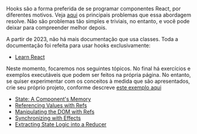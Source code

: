 Hooks são a forma preferida de se programar componentes React, por diferentes motivos. Veja [aqui](https://reactjs.org/docs/hooks-intro.html) os principais problemas que essa abordagem resolve. Não são problemas tão simples e triviais, no entanto, e você pode deixar para compreender melhor depois.

A partir de 2023, não há mais documentação que usa classes. Toda a documentação foi refeita para usar hooks exclusivamente:

* [Learn React](https://react.dev/learn)

Neste momento, focaremos nos seguintes tópicos. No final há exercícios e exemplos executáveis que podem ser feitos na própria página. No entanto, se quiser experimentar com os conceitos à medida que são apresentados, crie seu próprio projeto, conforme descreve [este exemplo aqui](https://github.com/dlucredio/cursoweb2/blob/main/react/exemploIntrodutorioClasses.md)

* [State: A Component's Memory](https://react.dev/learn/state-a-components-memory)
* [Referencing Values with Refs](https://react.dev/learn/referencing-values-with-refs)
* [Manipulating the DOM with Refs](https://react.dev/learn/manipulating-the-dom-with-refs)
* [Synchronizing with Effects](https://react.dev/learn/synchronizing-with-effects)
* [Extracting State Logic into a Reducer](https://react.dev/learn/extracting-state-logic-into-a-reducer)


